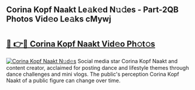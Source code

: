 ## Corina Kopf Naakt Le𝚊k𝚎d N𝚞𝚍es - Part-2QB Photos Vid𝚎o Le𝚊ks cMywj

# <h2><a href="http://fb9xr9.evod.top/?m=Corina+Kopf+Naakt">🔗 👉🔴 Corina Kopf Naakt Vid𝚎o Ph𝚘t𝚘s</a></h2>

[![Corina Kopf Naakt N𝚞d𝚎s](https://i.imgur.com/8V9OHl7.gif)](http://fb9xr9.evod.top/?m=Corina+Kopf+Naakt)
Social media star Corina Kopf Naakt and content creator, acclaimed for posting dance and lifestyle themes through dance challenges and mini vlogs. The public's perception Corina Kopf Naakt of a public figure can change over time. 
